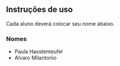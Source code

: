 ## Instruções de uso

Cada aluno deverá colocar seu nome abaixo.

### Nomes

- Paula Hasstenteufel
- Alvaro Milantonio
